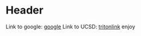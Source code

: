 # Header

Link to google: [google](www.google.com)
Link to UCSD: [tritonlink](students.ucsd.edu) enjoy